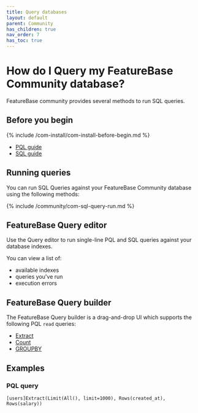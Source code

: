 ```yaml
---
title: Query databases
layout: default
parent: Community
has_children: true
nav_order: 7
has_toc: true
---
```


# How do I Query my FeatureBase Community database?

FeatureBase community provides several methods to run SQL queries.

## Before you begin

{% include /com-install/com-install-before-begin.md %}
* [PQL guide](/docs/pql-guide/pql-home)
* [SQL guide](/docs/sql-guide/sql-guide-home)

## Running queries

You can run SQL Queries against your FeatureBase Community database using the following methods:

{% include /community/com-sql-query-run.md %}

## FeatureBase Query editor

Use the Query editor to run single-line PQL and SQL queries against your database indexes.

You can view a list of:

* available indexes
* queries you've run
* execution errors

## FeatureBase Query builder

The FeatureBase Query builder is a drag-and-drop UI which supports the following PQL `read` queries:

* [Extract](/docs/pql-guide/pql-read-extract)
* [Count](/docs/pql-guide/pql-read-count)
* [GROUPBY](/docs/pql-guide/pql-read-groupby)

## Examples

### PQL query

```
[users]Extract(Limit(All(), limit=1000), Rows(created_at), Rows(salary))
```

